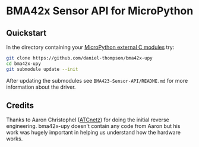 # BMA42x Sensor API for MicroPython

## Quickstart

In the directory containing your [MicroPython external C
modules](https://docs.micropython.org/en/latest/develop/cmodules.html) try:

~~~ sh
git clone https://github.com/daniel-thompson/bma42x-upy
cd bma42x-upy
git submodule update --init
~~~

After updating the submodules see `BMA423-Sensor-API/README.md` for more
information about the driver.

## Credits

Thanks to Aaron Christophel ([ATCnetz](https://ATCnetz.de)) for doing
the initial reverse engineering. bma42x-upy doesn't contain any code
from Aaron but his work was hugely important in helping us understand
how the hardware works.



